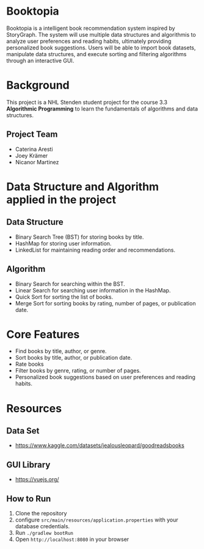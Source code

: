 # Booktopia
Booktopia is a intelligent book recommendation system inspired by StoryGraph. The system will use multiple data structures and algorithmis to analyze user preferences and reading habits, ultimately providing personalized book suggestions. Users will be able to import book datasets, manipulate data structures, and execute sorting and filtering algorithms through an interactive GUI.

# Background
This project is a NHL Stenden student project for the course 3.3 **Algorithmic Programming** to learn the fundamentals of algorithms and data structures.

## Project Team
- Caterina Aresti
- Joey Krämer
- Nicanor Martinez

# Data Structure and Algorithm applied in the project

## Data Structure
- Binary Search Tree (BST) for storing books by title.
- HashMap for storing user information.
- LinkedList for maintaining reading order and recommendations.
## Algorithm
- Binary Search for searching within the BST.
- Linear Search for searching user information in the HashMap.
- Quick Sort for sorting the list of books.
- Merge Sort for sorting books by rating, number of pages, or publication date.

# Core Features
- Find books by title, author, or genre.
- Sort books by title, author, or publication date.
- Rate books
- Filter books by genre, rating, or number of pages.
- Personalized book suggestions based on user preferences and reading habits.

# Resources

## Data Set
- https://www.kaggle.com/datasets/jealousleopard/goodreadsbooks

## GUI Library
- https://vuejs.org/

## How to Run
1. Clone the repository
2. configure  `src/main/resources/application.properties` with your database credentials.
3. Run `./gradlew bootRun`
4. Open `http://localhost:8080` in your browser

